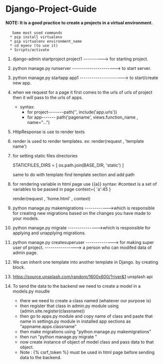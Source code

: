 # Django-Project-Guide


#### NOTE: It is a good practice to create  a projects in a virtual environment.
       Some most used commands
      * pip install virtualenv
      * pip virtualenv environment_name 
      * cd myenv (to use it)
      * Scripts/activate


1. django-admin startproject  project1         ----------> for starting project.
2. python manage.py runserver    ----------------------> to start server.
   
3. python manage.py startapp app1 ----------------------> to start/create new  app.


4. when we request for a page it first comes to the urls of urls of project then it will pass to the urls of apps.

    * syntax:
      * for project--------path('', include('app.urls'))
      * for app------- path('pagename', views.function_name , name="...")

6. HttpResponse is use to render texts 
7. render is used to render templates. ex: render(request , 'template name')


8. for setting static files directories   

    STATICFILES_DIRS = [
         os.path.join(BASE_DIR, 'static')
      ]

    same to do with template find template section and add path 


9. for rendering variable in html page  use {{a}}
   syntax:
    #context is a set of variables to be passed in page
     context={
           'a':45
      }

    render(request , 'home.html' , context)



10. python manage.py makemigrations ------------>which is responsible for creating new migrations based on the changes you have made to your models.
11. python manage.py migrate --------------->which is responsible for applying and unapplying migrations.
12. python manage.py createsuperuser   --------------> for making super user of project.  ----------------> a person who can modifed data of admin page.

13. We can inherit one template into another template in Django. by creating block. 

14. https://source.unsplash.com/random/1600x600/?river&1    unsplash api

15. To send the data to the backend we need to create a model in a models.py moudle 
       * there we need to create a class named (whatever our purpose is)
       * then register that class in admin.py module using (admin.site.register(classname))
       * then go to apps.py module and copy name of class and paste that name in settings.py module in installed app sections as "appname.apps.classname"
       * then make migrations using "python manage.py makemigrations"
       *  then run "python manage.py migrate "
       * now create instance of object of model class and pass data to that object.
       *  Note : {% csrf_token %} must be used in html page before sending data to the backend.
